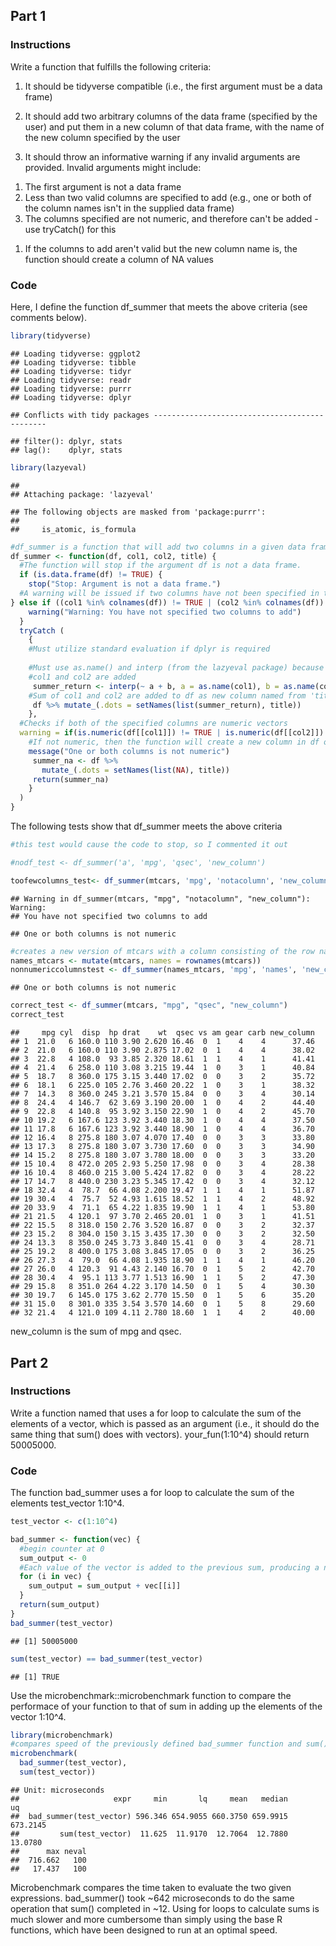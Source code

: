 Part 1
------

### Instructions

Write a function that fulfills the following criteria:

1.  It should be tidyverse compatible (i.e., the first argument must be a data frame)

2.  It should add two arbitrary columns of the data frame (specified by the user) and put them in a new column of that data frame, with the name of the new column specified by the user
3.  It should throw an informative warning if any invalid arguments are provided. Invalid arguments might include:

<!-- -->

1.  The first argument is not a data frame
2.  Less than two valid columns are specified to add (e.g., one or both of the column names isn't in the supplied data frame)
3.  The columns specified are not numeric, and therefore can't be added - use tryCatch() for this

<!-- -->

1.  If the columns to add aren't valid but the new column name is, the function should create a column of NA values

### Code

Here, I define the function df\_summer that meets the above criteria (see comments below).

``` r
library(tidyverse)
```

    ## Loading tidyverse: ggplot2
    ## Loading tidyverse: tibble
    ## Loading tidyverse: tidyr
    ## Loading tidyverse: readr
    ## Loading tidyverse: purrr
    ## Loading tidyverse: dplyr

    ## Conflicts with tidy packages ----------------------------------------------

    ## filter(): dplyr, stats
    ## lag():    dplyr, stats

``` r
library(lazyeval)
```

    ## 
    ## Attaching package: 'lazyeval'

    ## The following objects are masked from 'package:purrr':
    ## 
    ##     is_atomic, is_formula

``` r
#df_summer is a function that will add two columns in a given data frame and add this new column to the data frame with a user given name
df_summer <- function(df, col1, col2, title) {
  #The function will stop if the argument df is not a data frame.
  if (is.data.frame(df) != TRUE) {
    stop("Stop: Argument is not a data frame.")
  #A warning will be issued if two columns have not been specified in the function call
} else if ((col1 %in% colnames(df)) != TRUE | (col2 %in% colnames(df)) != TRUE) {
    warning("Warning: You have not specified two columns to add")
  } 
  tryCatch (
    {
    #Must utilize standard evaluation if dplyr is required
      
    #Must use as.name() and interp (from the lazyeval package) because col1 and col2 will be character strings
    #col1 and col2 are added
     summer_return <- interp(~ a + b, a = as.name(col1), b = as.name(col2))
    #Sum of col1 and col2 are added to df as new column named from 'title' argument
     df %>% mutate_(.dots = setNames(list(summer_return), title))
    },
  #Checks if both of the specified columns are numeric vectors
  warning = if(is.numeric(df[[col1]]) != TRUE | is.numeric(df[[col2]]) != TRUE){
    #If not numeric, then the function will create a new column in df of null values, named from 'title' argument 
    message("One or both columns is not numeric")
     summer_na <- df %>%
       mutate_(.dots = setNames(list(NA), title))
     return(summer_na)
    }  
  )
}
```

The following tests show that df\_summer meets the above criteria

``` r
#this test would cause the code to stop, so I commented it out

#nodf_test <- df_summer('a', 'mpg', 'qsec', 'new_column')
```

``` r
toofewcolumns_test<- df_summer(mtcars, 'mpg', 'notacolumn', 'new_column')
```

    ## Warning in df_summer(mtcars, "mpg", "notacolumn", "new_column"): Warning:
    ## You have not specified two columns to add

    ## One or both columns is not numeric

``` r
#creates a new version of mtcars with a column consisting of the row names, called 'names'
names_mtcars <- mutate(mtcars, names = rownames(mtcars))
nonnumericcolumnstest <- df_summer(names_mtcars, 'mpg', 'names', 'new_column' )
```

    ## One or both columns is not numeric

``` r
correct_test <- df_summer(mtcars, "mpg", "qsec", "new_column")
correct_test
```

    ##     mpg cyl  disp  hp drat    wt  qsec vs am gear carb new_column
    ## 1  21.0   6 160.0 110 3.90 2.620 16.46  0  1    4    4      37.46
    ## 2  21.0   6 160.0 110 3.90 2.875 17.02  0  1    4    4      38.02
    ## 3  22.8   4 108.0  93 3.85 2.320 18.61  1  1    4    1      41.41
    ## 4  21.4   6 258.0 110 3.08 3.215 19.44  1  0    3    1      40.84
    ## 5  18.7   8 360.0 175 3.15 3.440 17.02  0  0    3    2      35.72
    ## 6  18.1   6 225.0 105 2.76 3.460 20.22  1  0    3    1      38.32
    ## 7  14.3   8 360.0 245 3.21 3.570 15.84  0  0    3    4      30.14
    ## 8  24.4   4 146.7  62 3.69 3.190 20.00  1  0    4    2      44.40
    ## 9  22.8   4 140.8  95 3.92 3.150 22.90  1  0    4    2      45.70
    ## 10 19.2   6 167.6 123 3.92 3.440 18.30  1  0    4    4      37.50
    ## 11 17.8   6 167.6 123 3.92 3.440 18.90  1  0    4    4      36.70
    ## 12 16.4   8 275.8 180 3.07 4.070 17.40  0  0    3    3      33.80
    ## 13 17.3   8 275.8 180 3.07 3.730 17.60  0  0    3    3      34.90
    ## 14 15.2   8 275.8 180 3.07 3.780 18.00  0  0    3    3      33.20
    ## 15 10.4   8 472.0 205 2.93 5.250 17.98  0  0    3    4      28.38
    ## 16 10.4   8 460.0 215 3.00 5.424 17.82  0  0    3    4      28.22
    ## 17 14.7   8 440.0 230 3.23 5.345 17.42  0  0    3    4      32.12
    ## 18 32.4   4  78.7  66 4.08 2.200 19.47  1  1    4    1      51.87
    ## 19 30.4   4  75.7  52 4.93 1.615 18.52  1  1    4    2      48.92
    ## 20 33.9   4  71.1  65 4.22 1.835 19.90  1  1    4    1      53.80
    ## 21 21.5   4 120.1  97 3.70 2.465 20.01  1  0    3    1      41.51
    ## 22 15.5   8 318.0 150 2.76 3.520 16.87  0  0    3    2      32.37
    ## 23 15.2   8 304.0 150 3.15 3.435 17.30  0  0    3    2      32.50
    ## 24 13.3   8 350.0 245 3.73 3.840 15.41  0  0    3    4      28.71
    ## 25 19.2   8 400.0 175 3.08 3.845 17.05  0  0    3    2      36.25
    ## 26 27.3   4  79.0  66 4.08 1.935 18.90  1  1    4    1      46.20
    ## 27 26.0   4 120.3  91 4.43 2.140 16.70  0  1    5    2      42.70
    ## 28 30.4   4  95.1 113 3.77 1.513 16.90  1  1    5    2      47.30
    ## 29 15.8   8 351.0 264 4.22 3.170 14.50  0  1    5    4      30.30
    ## 30 19.7   6 145.0 175 3.62 2.770 15.50  0  1    5    6      35.20
    ## 31 15.0   8 301.0 335 3.54 3.570 14.60  0  1    5    8      29.60
    ## 32 21.4   4 121.0 109 4.11 2.780 18.60  1  1    4    2      40.00

new\_column is the sum of mpg and qsec.

Part 2
------

### Instructions

Write a function named that uses a for loop to calculate the sum of the elements of a vector, which is passed as an argument (i.e., it should do the same thing that sum() does with vectors). your\_fun(1:10^4) should return 50005000.

### Code

The function bad\_summer uses a for loop to calculate the sum of the elements test\_vector 1:10^4.

``` r
test_vector <- c(1:10^4)

bad_summer <- function(vec) {
  #begin counter at 0
  sum_output <- 0
  #Each value of the vector is added to the previous sum, producing a new sum
  for (i in vec) {
    sum_output = sum_output + vec[[i]]
  }
  return(sum_output)
}
bad_summer(test_vector)
```

    ## [1] 50005000

``` r
sum(test_vector) == bad_summer(test_vector) 
```

    ## [1] TRUE

Use the microbenchmark::microbenchmark function to compare the performace of your function to that of sum in adding up the elements of the vector 1:10^4.

``` r
library(microbenchmark)
#compares speed of the previously defined bad_summer function and sum() from base R
microbenchmark(
  bad_summer(test_vector), 
  sum(test_vector))
```

    ## Unit: microseconds
    ##                     expr     min       lq     mean   median       uq
    ##  bad_summer(test_vector) 596.346 654.9055 660.3750 659.9915 673.2145
    ##         sum(test_vector)  11.625  11.9170  12.7064  12.7880  13.0780
    ##      max neval
    ##  716.662   100
    ##   17.437   100

Microbenchmark compares the time taken to evaluate the two given expressions. bad\_summer() took ~642 microseconds to do the same operation that sum() completed in ~12. Using for loops to calculate sums is much slower and more cumbersome than simply using the base R functions, which have been designed to run at an optimal speed.
